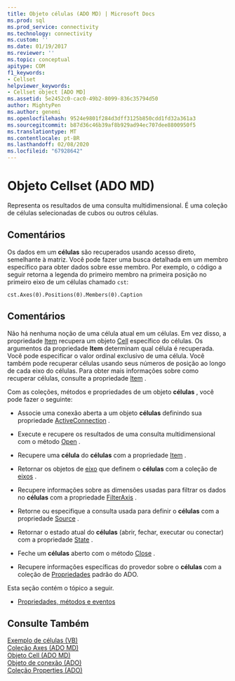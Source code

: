 ```yaml
---
title: Objeto células (ADO MD) | Microsoft Docs
ms.prod: sql
ms.prod_service: connectivity
ms.technology: connectivity
ms.custom: ''
ms.date: 01/19/2017
ms.reviewer: ''
ms.topic: conceptual
apitype: COM
f1_keywords:
- Cellset
helpviewer_keywords:
- Cellset object [ADO MD]
ms.assetid: 5e2452c0-cac0-49b2-8099-836c35794d50
author: MightyPen
ms.author: genemi
ms.openlocfilehash: 9524e9801f284d3dff3125b850cdd1fd32a361a3
ms.sourcegitcommit: b87d36c46b39af8b929ad94ec707dee8800950f5
ms.translationtype: MT
ms.contentlocale: pt-BR
ms.lasthandoff: 02/08/2020
ms.locfileid: "67928642"
---
```

# <a name="cellset-object-ado-md"></a>Objeto Cellset (ADO MD)
Representa os resultados de uma consulta multidimensional. É uma coleção de células selecionadas de cubos ou outros células.  
  
## <a name="remarks"></a>Comentários  
 Os dados em um **células** são recuperados usando acesso direto, semelhante à matriz. Você pode fazer uma busca detalhada em um membro específico para obter dados sobre esse membro. Por exemplo, o código a seguir retorna a legenda do primeiro membro na primeira posição no primeiro eixo de um células chamado `cst`:  
  
```  
cst.Axes(0).Positions(0).Members(0).Caption  
```  
  
## <a name="remarks"></a>Comentários  
 Não há nenhuma noção de uma célula atual em um células. Em vez disso, a propriedade [Item](../../../ado/reference/ado-md-api/item-property-ado-md-cellset.md) recupera um objeto [Cell](../../../ado/reference/ado-md-api/cell-object-ado-md.md) específico do células. Os argumentos da propriedade **Item** determinam qual célula é recuperada. Você pode especificar o valor ordinal exclusivo de uma célula. Você também pode recuperar células usando seus números de posição ao longo de cada eixo do células. Para obter mais informações sobre como recuperar células, consulte a propriedade [Item](../../../ado/reference/ado-md-api/item-property-ado-md-cellset.md) .  
  
 Com as coleções, métodos e propriedades de um objeto **células** , você pode fazer o seguinte:  
  
-   Associe uma conexão aberta a um objeto **células** definindo sua propriedade [ActiveConnection](../../../ado/reference/ado-md-api/activeconnection-property-ado-md.md) .  
  
-   Execute e recupere os resultados de uma consulta multidimensional com o método [Open](../../../ado/reference/ado-md-api/open-method-ado-md.md) .  
  
-   Recupere uma **célula** do **células** com a propriedade [Item](../../../ado/reference/ado-md-api/item-property-ado-md-cellset.md) .  
  
-   Retornar os objetos de [eixo](../../../ado/reference/ado-md-api/axis-object-ado-md.md) que definem o **células** com a coleção de [eixos](../../../ado/reference/ado-md-api/axes-collection-ado-md.md) .  
  
-   Recupere informações sobre as dimensões usadas para filtrar os dados no **células** com a propriedade [FilterAxis](../../../ado/reference/ado-md-api/filteraxis-property-ado-md.md) .  
  
-   Retorne ou especifique a consulta usada para definir o **células** com a propriedade [Source](../../../ado/reference/ado-md-api/source-property-ado-md.md) .  
  
-   Retornar o estado atual do **células** (abrir, fechar, executar ou conectar) com a propriedade [State](../../../ado/reference/ado-md-api/state-property-ado-md.md) .  
  
-   Feche um **células** aberto com o método [Close](../../../ado/reference/ado-md-api/close-method-ado-md.md) .  
  
-   Recupere informações específicas do provedor sobre o **células** com a coleção de [Propriedades](../../../ado/reference/ado-api/properties-collection-ado.md) padrão do ADO.  
  
 Esta seção contém o tópico a seguir.  
  
-   [Propriedades, métodos e eventos](../../../ado/reference/ado-md-api/cellset-object-properties-methods-and-events.md)  
  
## <a name="see-also"></a>Consulte Também  
 [Exemplo de células (VB)](../../../ado/reference/ado-md-api/cellset-example-vb.md)   
 [Coleção Axes (ADO MD)](../../../ado/reference/ado-md-api/axes-collection-ado-md.md)   
 [Objeto Cell (ADO MD)](../../../ado/reference/ado-md-api/cell-object-ado-md.md)   
 [Objeto de conexão (ADO)](../../../ado/reference/ado-api/connection-object-ado.md)   
 [Coleção Properties (ADO)](../../../ado/reference/ado-api/properties-collection-ado.md)
